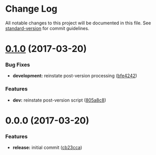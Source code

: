 # Change Log

All notable changes to this project will be documented in this file. See [standard-version](https://github.com/conventional-changelog/standard-version) for commit guidelines.

<a name="0.1.0"></a>
# [0.1.0](https://github.com/joefraley/meridian-git-commits/compare/v0.0.0...v0.1.0) (2017-03-20)


### Bug Fixes

* **development:** reinstate post-version processing ([bfe4242](https://github.com/joefraley/meridian-git-commits/commit/bfe4242))


### Features

* **dev:** reinstate post-version script ([805a8c8](https://github.com/joefraley/meridian-git-commits/commit/805a8c8))



<a name="0.0.0"></a>
# 0.0.0 (2017-03-20)


### Features

* **release:** initial commit ([cb23cca](https://github.com/joefraley/meridian-git-commits/commit/cb23cca))
